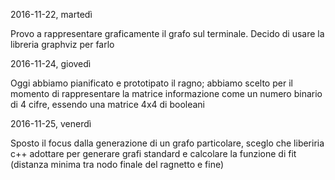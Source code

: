 2016-11-22, martedì

Provo a rappresentare graficamente il grafo sul terminale. Decido di usare la 
libreria graphviz per farlo

2016-11-24, giovedì

Oggi abbiamo pianificato e prototipato il ragno; abbiamo scelto per il momento 
di rappresentare la matrice informazione come un numero binario di 4 cifre, 
essendo una matrice 4x4 di booleani


2016-11-25, venerdì

Sposto il focus dalla generazione di un grafo particolare, sceglo che liberiria 
c++ adottare per generare grafi standard e calcolare la funzione di fit 
(distanza minima tra nodo finale del ragnetto e fine)
